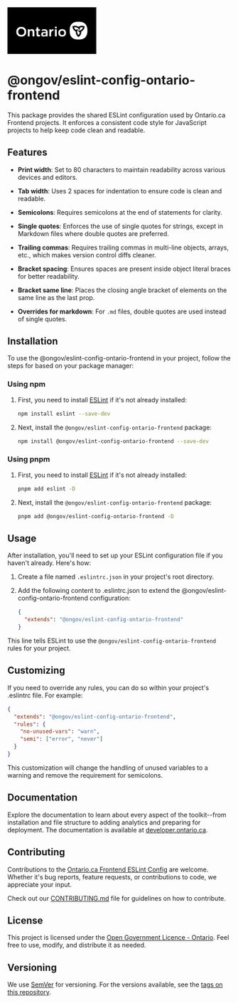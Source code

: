 <img src="../ontario-frontend/src/assets/img/ontario_ogp_image.png" alt="Ontario.ca Logo" width="200"/>

# @ongov/eslint-config-ontario-frontend

This package provides the shared ESLint configuration used by Ontario.ca Frontend projects. It enforces a consistent code style for JavaScript projects to help keep code clean and readable.

## Features

- **Print width**: Set to 80 characters to maintain readability across various devices and editors.

- **Tab width**: Uses 2 spaces for indentation to ensure code is clean and readable.

- **Semicolons**: Requires semicolons at the end of statements for clarity.

- **Single quotes**: Enforces the use of single quotes for strings, except in Markdown files where double quotes are preferred.

- **Trailing commas**: Requires trailing commas in multi-line objects, arrays, etc., which makes version control diffs cleaner.

- **Bracket spacing**: Ensures spaces are present inside object literal braces for better readability.

- **Bracket same line**: Places the closing angle bracket of elements on the same line as the last prop.

- **Overrides for markdown**: For `.md` files, double quotes are used instead of single quotes.

## Installation

To use the @ongov/eslint-config-ontario-frontend in your project, follow the steps for based on your package manager:

### Using npm

1. First, you need to install [ESLint](http://eslint.org) if it's not already installed:

   ```sh
   npm install eslint --save-dev
   ```

2. Next, install the `@ongov/eslint-config-ontario-frontend` package:

   ```sh
   npm install @ongov/eslint-config-ontario-frontend --save-dev
   ```

### Using pnpm

1. First, you need to install [ESLint](http://eslint.org) if it's not already installed:

   ```sh
   pnpm add eslint -D
   ```

2. Next, install the `@ongov/eslint-config-ontario-frontend` package:

   ```sh
   pnpm add @ongov/eslint-config-ontario-frontend -D
   ```

## Usage

After installation, you'll need to set up your ESLint configuration file if you haven't already. Here's how:

1. Create a file named `.eslintrc.json` in your project's root directory.

2. Add the following content to .eslintrc.json to extend the @ongov/eslint-config-ontario-frontend configuration:

   ```json
   {
     "extends": "@ongov/eslint-config-ontario-frontend"
   }
   ```

This line tells ESLint to use the `@ongov/eslint-config-ontario-frontend` rules for your project.

## Customizing

If you need to override any rules, you can do so within your project's .eslintrc file. For example:

```json
{
  "extends": "@ongov/eslint-config-ontario-frontend",
  "rules": {
    "no-unused-vars": "warn",
    "semi": ["error", "never"]
  }
}
```

This customization will change the handling of unused variables to a warning and remove the requirement for semicolons.

## Documentation

Explore the documentation to learn about every aspect of the toolkit--from installation and file structure to adding analytics and preparing for deployment. The documentation is available at [developer.ontario.ca](https://developer.ontario.ca).

## Contributing

Contributions to the [Ontario.ca Frontend ESLint Config](https://github.com/ongov/ontario-frontend/tree/main/packages/eslint-config-ontario-frontend) are welcome. Whether it's bug reports, feature requests, or contributions to code, we appreciate your input.

Check out our [CONTRIBUTING.md](https://github.com/ongov/ontario-frontend/tree/main/CONTRIBUTING.md) file for guidelines on how to contribute.

## License

This project is licensed under the [Open Government Licence - Ontario](https://www.ontario.ca/page/open-government-licence-ontario). Feel free to use, modify, and distribute it as needed.

## Versioning

We use [SemVer](http://semver.org/) for versioning. For the versions available, see the [tags on this repository](https://github.com/ongov/ontario-frontend/tags).
